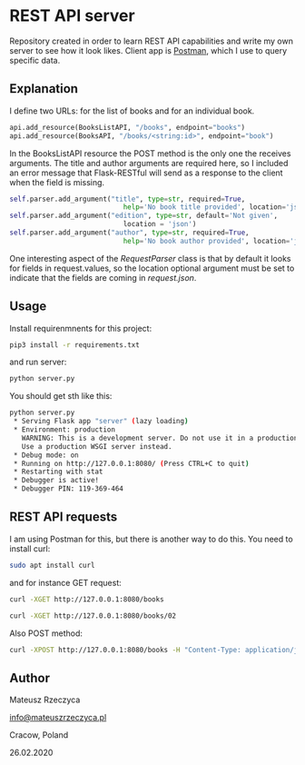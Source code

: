 # REST API server

Repository created in order to learn REST API capabilities and write my own server to see how it look likes. Client app is [Postman](https://www.postman.com/), which I use to query specific data.

## Explanation

I define two URLs: for the list of books and for an individual book.

```python
api.add_resource(BooksListAPI, "/books", endpoint="books")
api.add_resource(BooksAPI, "/books/<string:id>", endpoint="book")
```

In the BooksListAPI resource the POST method is the only one the receives arguments. The title and author arguments are required here, so I included an error message that Flask-RESTful will send as a response to the client when the field is missing.

```python
self.parser.add_argument("title", type=str, required=True,
                            help='No book title provided', location='json')
self.parser.add_argument("edition", type=str, default='Not given',
                            location = 'json')
self.parser.add_argument("author", type=str, required=True,
                            help='No book author provided', location='json')
```

One interesting aspect of the *RequestParser* class is that by default it looks for fields in request.values, so the location optional argument must be set to indicate that the fields are coming in *request.json*.

## Usage

Install requirenmnents for this project:

```bash
pip3 install -r requirements.txt
```

and run server:

```bash
python server.py
```

You should get sth like this:

```bash
python server.py
 * Serving Flask app "server" (lazy loading)
 * Environment: production
   WARNING: This is a development server. Do not use it in a production deployment.
   Use a production WSGI server instead.
 * Debug mode: on
 * Running on http://127.0.0.1:8080/ (Press CTRL+C to quit)
 * Restarting with stat
 * Debugger is active!
 * Debugger PIN: 119-369-464
 ```

 ## REST API requests

 I am using Postman for this, but there is another way to do this. You need to install curl:

 ```bash
sudo apt install curl
 ```

 and for instance GET request:

 ```bash
curl -XGET http://127.0.0.1:8080/books

curl -XGET http://127.0.0.1:8080/books/02
 ```

Also POST method:

 ```bash
curl -XPOST http://127.0.0.1:8080/books -H "Content-Type: application/json"  --data '{ "id": "04", "title": "New Book", "author": "Mateusz Rzeczyca" }'
```

## Author

Mateusz Rzeczyca

[info@mateuszrzeczyca.pl](mailto:info@mateuszrzeczyca.pl)

Cracow, Poland

26.02.2020